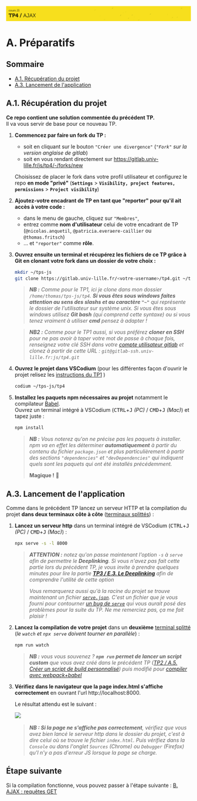 <img src="images/readme/header-small.jpg" >

# A. Préparatifs <!-- omit in toc -->

## Sommaire <!-- omit in toc -->
- [A.1. Récupération du projet](#a1-récupération-du-projet)
- [A.3. Lancement de l'application](#a3-lancement-de-lapplication)

## A.1. Récupération du projet

**Ce repo contient une solution commentée du précédent TP.** <br>
Il va vous servir de base pour ce nouveau TP.

1. **Commencez par faire un fork du TP :**
	- soit en cliquant sur le bouton `"Créer une divergence"` (_`"Fork"` sur la version anglaise de gitlab_)
	- soit en vous rendant directement sur https://gitlab.univ-lille.fr/js/tp4/-/forks/new

	Choisissez de placer le fork dans votre profil utilisateur et configurez le repo **en mode "privé"**
	(**`Settings`** > **`Visibility, project features, permissions`** > **`Project visibility`**)


2. **Ajoutez-votre encadrant de TP en tant que "reporter" pour qu'il ait accès à votre code :**
	- dans le menu de gauche, cliquez sur `"Membres"`,
	- entrez comme **nom d'utilisateur** celui de votre encadrant de TP (`@nicolas.anquetil`, `@patricia.everaere-caillier` ou `@thomas.fritsch`)
	- ... et `"reporter"` comme **rôle**.


3. **Ouvrez ensuite un terminal et récupérez les fichiers de ce TP grâce à Git en clonant votre fork dans un dossier de votre choix :**
	```bash
	mkdir ~/tps-js
	git clone https://gitlab.univ-lille.fr/<votre-username>/tp4.git ~/tps-js/tp4
	```
	> _**NB :** Comme pour le TP1, ici je clone dans mon dossier `/home/thomas/tps-js/tp4`. **Si vous êtes sous windows faites attention au sens des slashs et au caractère `"~"`** qui représente le dossier de l'utilisateur sur système unix. Si vous êtes sous windows utilisez **Git bash** (qui comprend cette syntaxe) ou si vous tenez vraiment à utiliser **cmd** pensez à adapter !_

	> _**NB2 :** Comme pour le TP1 aussi, si vous préférez **cloner en SSH** pour ne pas avoir à taper votre mot de passe à chaque fois, renseignez votre clé SSH dans votre [compte utilisateur gitlab](https://gitlab.univ-lille.fr/profile/keys) et clonez à partir de cette URL : `git@gitlab-ssh.univ-lille.fr:js/tp4.git`_

4. **Ouvrez le projet dans VSCodium** (pour les différentes façon d'ouvrir le projet relisez les [instructions du TP1](https://gitlab.univ-lille.fr/js/tp1/-/blob/master/A-preparatifs.md#a3-ouvrir-le-projet-dans-vscodium) )
	```bash
	codium ~/tps-js/tp4
	```

5. **Installez les paquets npm nécessaires au projet** notamment le compilateur [Babel](https://babeljs.io).<br>
	Ouvrez un terminal intégré à VSCodium (<kbd>CTRL</kbd>+<kbd>J</kbd> *(PC)* / <kbd>CMD</kbd>+<kbd>J</kbd> *(Mac)*) et tapez juste :
	```bash
	npm install
	```

	> _**NB :** Vous noterez qu'on ne précise pas les paquets à installer. npm va en effet les déterminer **automatiquement** à partir du contenu du fichier `package.json` et plus particulièrement à partir des sections `"dependencies"` et `"devDependencies"` qui indiquent quels sont les paquets qui ont été installés précédemment._
	>
	> **Magique !** 🙌

## A.3. Lancement de l'application

Comme dans le précédent TP lancez un serveur HTTP et la compilation du projet **dans deux terminaux côte à côte** ([terminaux splittés](https://code.visualstudio.com/docs/editor/integrated-terminal#_terminal-splitting)) :

1. **Lancez un serveur http** dans un terminal intégré de VSCodium (<kbd>CTRL</kbd>+<kbd>J</kbd> *(PC)* / <kbd>CMD</kbd>+<kbd>J</kbd> *(Mac)*) :
	```bash
	npx serve -s -l 8000
	```
	> _**ATTENTION :** notez qu'on passe maintenant l'option `-s` à `serve` afin de permettre le **Deeplinking**. Si vous n'avez pas fait cette partie lors du précédent TP, je vous invite à prendre quelques minutes pour lire la partie [**TP3 / E.3. Le Deeplinking**](https://gitlab.univ-lille.fr/js/tp3/-/blob/master/E-navigation-avancee.md#e3-le-deeplinking) afin de comprendre l'utilité de cette option_
	>
	> _Vous remarquerez aussi qu'à la racine du projet se trouve maintenant un fichier [`serve.json`](serve.json). C'est un fichier que je vous fourni pour contourner [un bug de `serve`](https://github.com/vercel/serve/issues/565) qui vous aurait posé des problèmes pour la suite du TP. Ne me remerciez pas, ça me fait plaisir !_


2. **Lancez la compilation de votre projet** dans un **deuxième** [terminal splitté](https://code.visualstudio.com/docs/editor/integrated-terminal#_terminal-splitting) (*le `watch` et `npx serve` doivent tourner en parallèle*) :
	```bash
	npm run watch
	```

	> _**NB :** vous vous souvenez ? **`npm run` permet de lancer un script custom**_
	_que vous avez créé dans le précédent TP ([TP2 / A.5. Créer un script de build personnalisé](https://gitlab.univ-lille.fr/js/tp2/-/blob/master/A-preparatifs.md#a5-cr%C3%A9er-un-script-de-build-personnalis%C3%A9))_
	_puis modifié pour [compiler avec webpack+babel](https://gitlab.univ-lille.fr/js/tp2/-/blob/master/C-modules.md#c3-rendre-les-modules-compatibles-avec-les-vieux-navigateurs)_

3. **Vérifiez dans le navigateur que la page index.html s'affiche correctement** en ouvrant l'url http://localhost:8000.

	Le résultat attendu est le suivant :

	<img src="images/readme/pizzaland-00.png" >

	> _**NB : Si la page ne s'affiche pas correctement**, vérifiez que vous avez bien lancé le serveur http dans le dossier du projet, c'est à dire celui où se trouve le fichier `index.html`. Puis vérifiez dans la `Console` ou dans l'onglet `Sources` (Chrome) ou `Debugger` (Firefox) qu'l n'y a pas d'erreur JS lorsque la page se charge._

## Étape suivante <!-- omit in toc -->
Si la compilation fonctionne, vous pouvez passer à l'étape suivante : [B. AJAX : requêtes GET](B-ajax.md)
